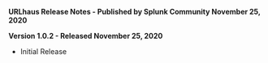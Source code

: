 **URLhaus Release Notes - Published by Splunk Community November 25, 2020**


**Version 1.0.2 - Released November 25, 2020**

* Initial Release
